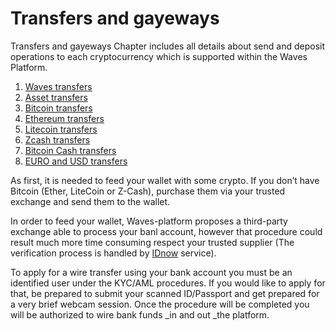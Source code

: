 # Transfers and gayeways

Transfers and gayeways Chapter includes all details about send and deposit operations to each cryptocurrency which is supported within the Waves Platform.

1. [Waves transfers](https://waves-platform.gitbooks.io/wavesdocs/content/waves-client/transfers-and-gateways/waves-transfers.html)
2. [Asset transfers](https://waves-platform.gitbooks.io/wavesdocs/content/waves-client/transfers-and-gateways/asset-transfers.html)
3. [Bitcoin transfers](https://waves-platform.gitbooks.io/wavesdocs/content/waves-client/transfers-and-gateways/bitcoin-transfers.html)
4. [Ethereum transfers](Link)
5. [Litecoin transfers](Link)
6. [Zcash transfers](Link)
7. [Bitcoin Cash transfers](Link)
8. [EURO and USD transfers](Link)

As first, it is needed to feed your wallet with some crypto. If you don’t have Bitcoin \(Ether, LiteCoin or Z-Cash\), purchase them via your trusted exchange and send them to the wallet.

In order to feed your wallet, Waves-platform proposes a third-party exchange able to process your banl account, however that procedure could result much more time consuming respect your trusted supplier \(The verification process is handled by [IDnow](#) service\).

To apply for a wire transfer using your bank account you must be an identified user under the KYC/AML procedures. If you would like to apply for that, be prepared to submit your scanned ID/Passport and get prepared for a very brief webcam session. Once the procedure will be completed you will be authorized to wire bank funds _in and out _the platform.
